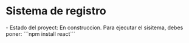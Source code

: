 <h1>Sistema de registro</h1>
- Estado del proyect: En construccion.
Para ejecutar el sisitema, debes poner:
```npm install react```
